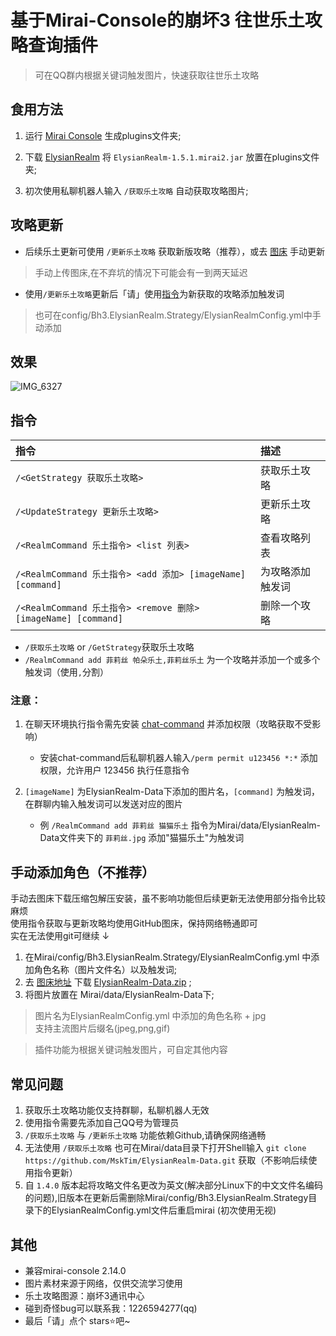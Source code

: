 # 基于Mirai-Console的崩坏3 往世乐土攻略查询插件

> 可在QQ群内根据关键词触发图片，快速获取往世乐土攻略

## 食用方法

1. 运行 [Mirai Console](https://github.com/mamoe/mirai) 生成plugins文件夹;

2. 下载 [ElysianRealm](https://github.com/MskTim/Bh3-ElysianRealm-Strategy/releases) 将 `ElysianRealm-1.5.1.mirai2.jar` 放置在plugins文件夹;

3. 初次使用私聊机器人输入 `/获取乐土攻略` 自动获取攻略图片;

## 攻略更新

- 后续乐土更新可使用 `/更新乐土攻略` 获取新版攻略（推荐），或去 [图床](https://github.com/MskTim/ElysianRealm-Data) 手动更新  

> 手动上传图床,在不弃坑的情况下可能会有一到两天延迟  

 - 使用`/更新乐土攻略`更新后「请」使用[指令](#指令)为新获取的攻略添加触发词   
> 也可在config/Bh3.ElysianRealm.Strategy/ElysianRealmConfig.yml中手动添加
## 效果

![IMG_6327](https://user-images.githubusercontent.com/87525977/187026836-b4310fe8-b213-4249-91f3-e0864f8c4d84.PNG)

## 指令
| 指令                                                       | 描述              |
|:---------------------------------------------------------|:----------------|
| `/<GetStrategy 获取乐土攻略>`                                  | 获取乐土攻略          |
| `/<UpdateStrategy 更新乐土攻略>`                               | 更新乐土攻略          |
| `/<RealmCommand 乐土指令> <list 列表>`                         | 查看攻略列表          |
| `/<RealmCommand 乐土指令> <add 添加> [imageName] [command]`    | 为攻略添加触发词        |
| `/<RealmCommand 乐土指令> <remove 删除> [imageName] [command]` | 删除一个攻略          |

- `/获取乐土攻略` or `/GetStrategy`获取乐土攻略
- `/RealmCommand add 菲莉丝 帕朵乐土,菲莉丝乐土` 为一个攻略并添加一个或多个触发词（使用`,`分割）


### 注意：  
1. 在聊天环境执行指令需先安装 [chat-command](https://github.com/project-mirai/chat-command) 并添加权限（攻略获取不受影响）  
   - 安装chat-command后私聊机器人输入`/perm permit u123456 *:*` 添加权限，允许用户 123456 执行任意指令
   
2. `[imageName]` 为ElysianRealm-Data下添加的图片名，`[command]` 为触发词，在群聊内输入触发词可以发送对应的图片
   - 例 `/RealmCommand add 菲莉丝 猫猫乐土` 指令为Mirai/data/ElysianRealm-Data文件夹下的 `菲莉丝.jpg` 添加"猫猫乐土"为触发词

## 手动添加角色（不推荐）

手动去图床下载压缩包解压安装，虽不影响功能但后续更新无法使用部分指令比较麻烦  
使用指令获取与更新攻略均使用GitHub图床，保持网络畅通即可  
实在无法使用git可继续 ↓

1. 在Mirai/config/Bh3.ElysianRealm.Strategy/ElysianRealmConfig.yml 中添加角色名称（图片文件名）以及触发词;
2. 去 [图床地址](https://github.com/MskTim/ElysianRealm-Data) 下载 [ElysianRealm-Data.zip](https://github.com/MskTim/ElysianRealm-Data/releases) ;
3. 将图片放置在 Mirai/data/ElysianRealm-Data下;

> 图片名为ElysianRealmConfig.yml 中添加的角色名称 + jpg  
  支持主流图片后缀名(jpeg,png,gif)

> 插件功能为根据关键词触发图片，可自定其他内容

## 常见问题
1. 获取乐土攻略功能仅支持群聊，私聊机器人无效
2. 使用指令需要先添加自己QQ号为管理员
3.  `/获取乐土攻略` 与 `/更新乐土攻略` 功能依赖Github,请确保网络通畅
4. 无法使用 `/获取乐土攻略` 也可在Mirai/data目录下打开Shell输入 `git clone https://github.com/MskTim/ElysianRealm-Data.git` 获取（不影响后续使用指令更新）
5. 自 `1.4.0` 版本起将攻略文件名更改为英文(解决部分Linux下的中文文件名编码的问题),旧版本在更新后需删除Mirai/config/Bh3.ElysianRealm.Strategy目录下的ElysianRealmConfig.yml文件后重启mirai (初次使用无视)

## 其他
- 兼容mirai-console 2.14.0
- 图片素材来源于网络，仅供交流学习使用
- 乐土攻略图源：崩坏3通讯中心
- 碰到奇怪bug可以联系我：1226594277(qq)
- 最后「请」点个 stars⭐吧~
